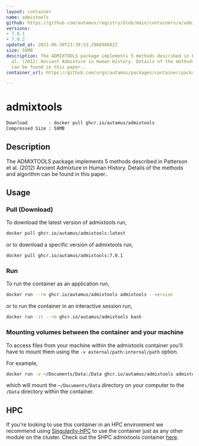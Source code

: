 ```yaml
---
layout: container
name: admixtools
github: https://github.com/autamus/registry/blob/main/containers/a/admixtools/spack.yaml
versions:
- 7.0.1
- 7.0.2
updated_at: 2021-06-30T23:39:53.296898882Z
size: 58MB
description: The ADMIXTOOLS package implements 5 methods described in Patterson et
  al. (2012) Ancient Admixture in Human History. Details of the methods and algorithm
  can be found in this paper..
container_url: https://github.com/orgs/autamus/packages/container/package/admixtools

---
```

# admixtools
```bash 
Download        : docker pull ghcr.io/autamus/admixtools
Compressed Size : 58MB
```

## Description
The ADMIXTOOLS package implements 5 methods described in Patterson et al. (2012) Ancient Admixture in Human History. Details of the methods and algorithm can be found in this paper..

## Usage
### Pull (Download)
To download the latest version of admixtools run,

```bash
docker pull ghcr.io/autamus/admixtools:latest
```

or to download a specific version of admixtools run,

```bash
docker pull ghcr.io/autamus/admixtools:7.0.1
```
### Run
To run the container as an application run,
```bash
docker run --rm ghcr.io/autamus/admixtools admixtools --version
```

or to run the container in an interactive session run,
```bash
docker run -it --rm ghcr.io/autamus/admixtools bash
```

### Mounting volumes between the container and your machine
To access files from your machine within the admixtools container you'll have to mount them using the `-v external/path:internal/path` option.

For example,
```bash
docker run -v ~/Documents/Data:/Data ghcr.io/autamus/admixtools admixtools /Data/myData.csv
```
which will mount the `~/Documents/Data` directory on your computer to the `/Data` directory within the container.

## HPC
If you're looking to use this container in an HPC environment we recommend using [Singularity-HPC](https://singularity-hpc.readthedocs.io) to use the container just as any other module on the cluster. Check out the SHPC admixtools container [here](https://singularityhub.github.io/singularity-hpc/r/ghcr.io-autamus-admixtools/).